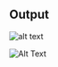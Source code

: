 ## Output 

![alt text](image-1.png)

![Alt Text](https://github.com/codewithsinchana/Sinchana03/blob/main/images/image.png)
